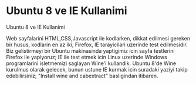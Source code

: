 # Ubuntu 8 ve IE Kullanimi


Ubuntu 8 ve IE Kullanimi



Web sayfalarini HTML,CSS,Javascript ile kodlarken, dikkat edilmesi gereken bir husus, kodlarin en az iki, Firefox, IE tarayicilari uzerinde test edilmesidir. Biz gelistirmeyi bir Ubuntu makinasinda yaptigimiz icin sayfa testlerini Firefox ile yapiyoruz; IE ile test etmek icin Linux uzerinde Windows programlarini isletmemizi saglayan Wine'i kullandik. Ubuntu 8'de Wine kurulmus olarak gelecek, bunun ustune IE kurmak icin suradaki yaziyi takip edebilirsiniz; "Install wine and cabextract" basligindan itibaren.




